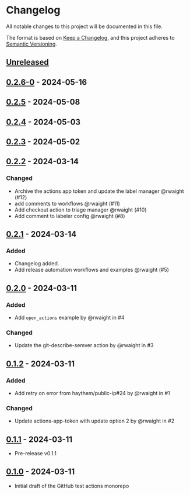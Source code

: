 # Changelog

All notable changes to this project will be documented in this file.

The format is based on [Keep a Changelog](https://keepachangelog.com/en/1.1.0/),
and this project adheres to [Semantic Versioning](https://semver.org/spec/v2.0.0.html).

## [Unreleased]

## [0.2.6-0] - 2024-05-16

## [0.2.5] - 2024-05-08

## [0.2.4] - 2024-05-03

## [0.2.3] - 2024-05-02

## [0.2.2] - 2024-03-14

### Changed

- Archive the actions app token and update the label manager @rwaight (#12)
- add comments to workflows @rwaight (#11)
- Add checkout action to triage manager @rwaight (#10)
- Add comment to labeler config @rwaight (#8)

## [0.2.1] - 2024-03-14

### Added

- Changelog added.
- Add release automation workflows and examples @rwaight (#5)

## [0.2.0] - 2024-03-11

### Added

- Add `open_actions` example by @rwaight in #4

### Changed

- Update the git-describe-semver action by @rwaight in #3

## [0.1.2] - 2024-03-11

### Added

- Add retry on error from haythem/public-ip#24 by @rwaight in #1

### Changed

- Update actions-app-token with update option 2 by @rwaight in #2

## [0.1.1] - 2024-03-11

- Pre-release v0.1.1

## [0.1.0] - 2024-03-11

- Initial draft of the GitHub test actions monorepo

[Unreleased]: https://github.com/rwaight/test-actions/compare/v0.2.6-0...HEAD

[0.2.6-0]: https://github.com/rwaight/test-actions/compare/v0.2.5...v0.2.6-0

[0.2.5]: https://github.com/rwaight/test-actions/compare/v0.2.4...v0.2.5

[0.2.4]: https://github.com/rwaight/test-actions/compare/v0.2.3...v0.2.4

[0.2.3]: https://github.com/rwaight/test-actions/compare/v0.2.2...v0.2.3

[0.2.2]: https://github.com/rwaight/test-actions/compare/v0.2.1...v0.2.2

[0.2.1]: https://github.com/rwaight/test-actions/compare/v0.2.0...v0.2.1

[0.2.0]: https://github.com/rwaight/test-actions/compare/v0.1.2...v0.2.0

[0.1.2]: https://github.com/rwaight/test-actions/compare/v0.1.1...v0.1.2

[0.1.1]: https://github.com/rwaight/test-actions/compare/v0.1.0...v0.1.1

[0.1.0]: https://github.com/rwaight/test-actions/releases/tag/v0.1.0
